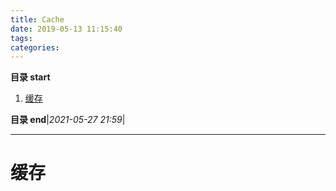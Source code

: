 ```yaml
---
title: Cache
date: 2019-05-13 11:15:40
tags: 
categories: 
---
```


**目录 start**

1. [缓存](#缓存)

**目录 end**|_2021-05-27 21:59_|
****************************************
# 缓存
